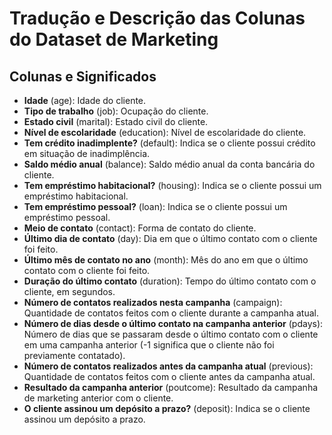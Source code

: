 # Tradução e Descrição das Colunas do Dataset de Marketing

## Colunas e Significados

- **Idade** (age): Idade do cliente.
- **Tipo de trabalho** (job): Ocupação do cliente.
- **Estado civil** (marital): Estado civil do cliente.
- **Nível de escolaridade** (education): Nível de escolaridade do cliente.
- **Tem crédito inadimplente?** (default): Indica se o cliente possui crédito em situação de inadimplência.
- **Saldo médio anual** (balance): Saldo médio anual da conta bancária do cliente.
- **Tem empréstimo habitacional?** (housing): Indica se o cliente possui um empréstimo habitacional.
- **Tem empréstimo pessoal?** (loan): Indica se o cliente possui um empréstimo pessoal.
- **Meio de contato** (contact): Forma de contato do cliente.
- **Último dia de contato** (day): Dia em que o último contato com o cliente foi feito.
- **Último mês de contato no ano** (month): Mês do ano em que o último contato com o cliente foi feito.
- **Duração do último contato** (duration): Tempo do último contato com o cliente, em segundos.
- **Número de contatos realizados nesta campanha** (campaign): Quantidade de contatos feitos com o cliente durante a campanha atual.
- **Número de dias desde o último contato na campanha anterior** (pdays): Número de dias que se passaram desde o último contato com o cliente em uma campanha anterior (-1 significa que o cliente não foi previamente contatado).
- **Número de contatos realizados antes da campanha atual** (previous): Quantidade de contatos feitos com o cliente antes da campanha atual.
- **Resultado da campanha anterior** (poutcome): Resultado da campanha de marketing anterior com o cliente.
- **O cliente assinou um depósito a prazo?** (deposit): Indica se o cliente assinou um depósito a prazo.